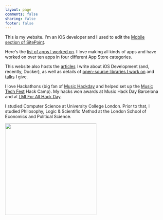 ```yaml
---
layout: page
comments: false
sharing: false
footer: false
---
```


This is my website. I'm an iOS developer and I used to edit the [Mobile section of SitePoint](https://www.sitepoint.com/mobile/).

Here's the [list of apps I worked on](/apps). I love making all kinds of apps and have worked on over ten apps in four different App Store categories.

This website also hosts the [articles](/articles) I write about iOS Development (and, recently, Docker), as well as details of [open-source libraries I work on](/open-source) and [talks](/talks) I give.

I love Hackathons (big fan of [Music Hackday](http://new.musichackday.org/) and helped set up the [Music Tech Fest](http://musictechfest.net/) Hack Camp). My hacks won awards at Music Hack Day Barcelona and at [LMI For All Hack Day](http://rewiredstate.org/hacks/lmi-4-all-modding-day).

I studied Computer Science at University College London. Prior to that, I studied Philosophy, Logic & Scientific Method at the London School of Economics and Political Science.

<img style="float: center;" width="300" src="https://i.imgur.com/Ssr0ulo.jpg">
